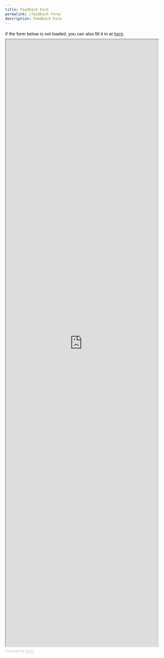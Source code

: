 ```yaml
---
title: Feedback Form
permalink: /feedback-form/
description: Feedback Form
---
```

<div style="font-family: Sans-Serif; font-size: 15px; color: #000; opacity: 0.9; padding-top: 5px; padding-bottom: 8px;"> If the form below is not loaded, you can also fill it in at <a href="https://form.gov.sg/642693623cb98f001239be0d">here</a>. </div> <iframe style="width: 100%; height: 2000px" src="https://form.gov.sg/642693623cb98f001239be0d" id="iframe"></iframe> <div style="font-family: Sans-Serif; font-size: 12px; color: #999; opacity: 0.5; padding-top: 5px;"> Powered by <a style="color: #999" href="https://form.gov.sg">Form</a> </div>